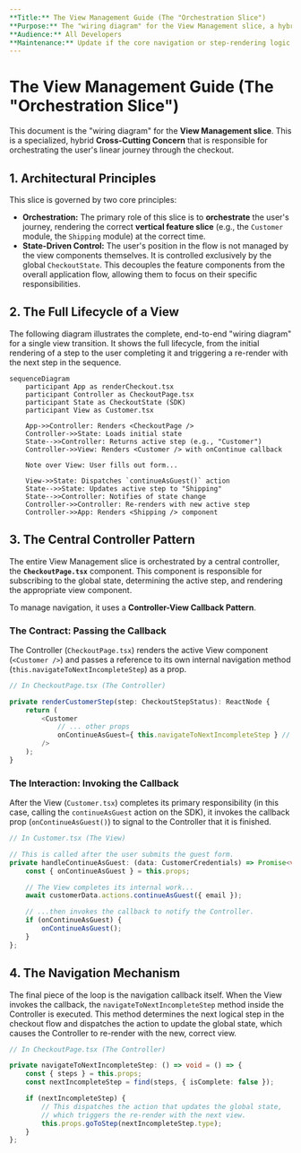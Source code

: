 ```yaml
---
**Title:** The View Management Guide (The "Orchestration Slice")
**Purpose:** The "wiring diagram" for the View Management slice, a hybrid Cross-Cutting Concern that orchestrates the user's journey.
**Audience:** All Developers
**Maintenance:** Update if the core navigation or step-rendering logic changes.
---
```


# The View Management Guide (The "Orchestration Slice")

This document is the "wiring diagram" for the **View Management slice**. This is a specialized, hybrid **Cross-Cutting Concern** that is responsible for orchestrating the user's linear journey through the checkout.

## 1. Architectural Principles

This slice is governed by two core principles:

*   **Orchestration:** The primary role of this slice is to **orchestrate** the user's journey, rendering the correct **vertical feature slice** (e.g., the `Customer` module, the `Shipping` module) at the correct time.
*   **State-Driven Control:** The user's position in the flow is not managed by the view components themselves. It is controlled exclusively by the global `CheckoutState`. This decouples the feature components from the overall application flow, allowing them to focus on their specific responsibilities.

## 2. The Full Lifecycle of a View

The following diagram illustrates the complete, end-to-end "wiring diagram" for a single view transition. It shows the full lifecycle, from the initial rendering of a step to the user completing it and triggering a re-render with the next step in the sequence.

```mermaid
sequenceDiagram
    participant App as renderCheckout.tsx
    participant Controller as CheckoutPage.tsx
    participant State as CheckoutState (SDK)
    participant View as Customer.tsx

    App->>Controller: Renders <CheckoutPage />
    Controller->>State: Loads initial state
    State-->>Controller: Returns active step (e.g., "Customer")
    Controller->>View: Renders <Customer /> with onContinue callback
    
    Note over View: User fills out form...

    View->>State: Dispatches `continueAsGuest()` action
    State-->>State: Updates active step to "Shipping"
    State-->>Controller: Notifies of state change
    Controller->>Controller: Re-renders with new active step
    Controller->>App: Renders <Shipping /> component
```

## 3. The Central Controller Pattern

The entire View Management slice is orchestrated by a central controller, the **`CheckoutPage.tsx`** component. This component is responsible for subscribing to the global state, determining the active step, and rendering the appropriate view component.

To manage navigation, it uses a **Controller-View Callback Pattern**.

### The Contract: Passing the Callback

The Controller (`CheckoutPage.tsx`) renders the active View component (`<Customer />`) and passes a reference to its own internal navigation method (`this.navigateToNextIncompleteStep`) as a prop.

```typescript
// In CheckoutPage.tsx (The Controller)

private renderCustomerStep(step: CheckoutStepStatus): ReactNode {
    return (
        <Customer
            // ... other props
            onContinueAsGuest={ this.navigateToNextIncompleteStep } // The callback is passed as a prop.
        />
    );
}
```

### The Interaction: Invoking the Callback

After the View (`Customer.tsx`) completes its primary responsibility (in this case, calling the `continueAsGuest` action on the SDK), it invokes the callback prop (`onContinueAsGuest()`) to signal to the Controller that it is finished.

```typescript
// In Customer.tsx (The View)

// This is called after the user submits the guest form.
private handleContinueAsGuest: (data: CustomerCredentials) => Promise<void> = async (data) => {
    const { onContinueAsGuest } = this.props;

    // The View completes its internal work...
    await customerData.actions.continueAsGuest({ email });

    // ...then invokes the callback to notify the Controller.
    if (onContinueAsGuest) {
        onContinueAsGuest();
    }
};
```

## 4. The Navigation Mechanism

The final piece of the loop is the navigation callback itself. When the View invokes the callback, the `navigateToNextIncompleteStep` method inside the Controller is executed. This method determines the next logical step in the checkout flow and dispatches the action to update the global state, which causes the Controller to re-render with the new, correct view.

```typescript
// In CheckoutPage.tsx (The Controller)

private navigateToNextIncompleteStep: () => void = () => {
    const { steps } = this.props;
    const nextIncompleteStep = find(steps, { isComplete: false });

    if (nextIncompleteStep) {
        // This dispatches the action that updates the global state,
        // which triggers the re-render with the next view.
        this.props.goToStep(nextIncompleteStep.type);
    }
};
```
